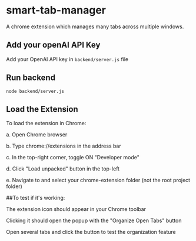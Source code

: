 # smart-tab-manager
A chrome extension which manages many tabs across multiple windows.

## Add your openAI API Key
 Add your OpenAI API key in `backend/server.js` file


## Run backend 
`node backend/server.js`

## Load the Extension
To load the extension in Chrome:

a. Open Chrome browser

b. Type chrome://extensions in the address bar

c. In the top-right corner, toggle ON "Developer mode"

d. Click "Load unpacked" button in the top-left

e. Navigate to and select your chrome-extension folder (not the root project folder)


##To test if it's working:

The extension icon should appear in your Chrome toolbar

Clicking it should open the popup with the "Organize Open Tabs" button

Open several tabs and click the button to test the organization feature
